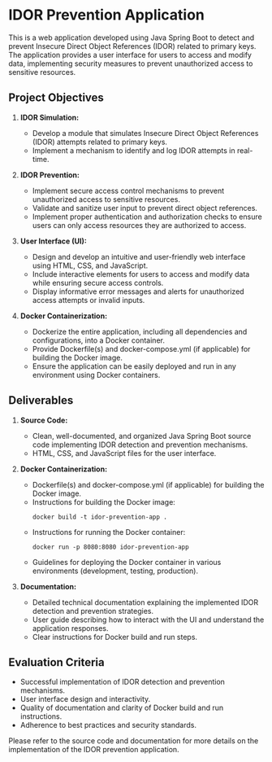 # IDOR Prevention Application

This is a web application developed using Java Spring Boot to detect and prevent Insecure Direct Object References (IDOR) related to primary keys. The application provides a user interface for users to access and modify data, implementing security measures to prevent unauthorized access to sensitive resources.

## Project Objectives

1. **IDOR Simulation:**
   - Develop a module that simulates Insecure Direct Object References (IDOR) attempts related to primary keys.
   - Implement a mechanism to identify and log IDOR attempts in real-time.

2. **IDOR Prevention:**
   - Implement secure access control mechanisms to prevent unauthorized access to sensitive resources.
   - Validate and sanitize user input to prevent direct object references.
   - Implement proper authentication and authorization checks to ensure users can only access resources they are authorized to access.

3. **User Interface (UI):**
   - Design and develop an intuitive and user-friendly web interface using HTML, CSS, and JavaScript.
   - Include interactive elements for users to access and modify data while ensuring secure access controls.
   - Display informative error messages and alerts for unauthorized access attempts or invalid inputs.

4. **Docker Containerization:**
   - Dockerize the entire application, including all dependencies and configurations, into a Docker container.
   - Provide Dockerfile(s) and docker-compose.yml (if applicable) for building the Docker image.
   - Ensure the application can be easily deployed and run in any environment using Docker containers.

## Deliverables

1. **Source Code:**
   - Clean, well-documented, and organized Java Spring Boot source code implementing IDOR detection and prevention mechanisms.
   - HTML, CSS, and JavaScript files for the user interface.

2. **Docker Containerization:**
   - Dockerfile(s) and docker-compose.yml (if applicable) for building the Docker image.
   - Instructions for building the Docker image:
     ```
     docker build -t idor-prevention-app .
     ```
   - Instructions for running the Docker container:
     ```
     docker run -p 8080:8080 idor-prevention-app
     ```
   - Guidelines for deploying the Docker container in various environments (development, testing, production).

3. **Documentation:**
   - Detailed technical documentation explaining the implemented IDOR detection and prevention strategies.
   - User guide describing how to interact with the UI and understand the application responses.
   - Clear instructions for Docker build and run steps.

## Evaluation Criteria

- Successful implementation of IDOR detection and prevention mechanisms.
- User interface design and interactivity.
- Quality of documentation and clarity of Docker build and run instructions.
- Adherence to best practices and security standards.

Please refer to the source code and documentation for more details on the implementation of the IDOR prevention application.